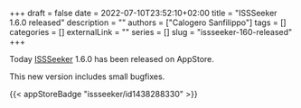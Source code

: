+++ 
draft = false
date = 2022-07-10T23:52:10+02:00
title = "ISSSeeker 1.6.0 released"
description = ""
authors = ["Calogero Sanfilippo"]
tags = []
categories = []
externalLink = ""
series = []
slug = "issseeker-160-released"
+++

Today [ISSSeeker](/apps/issseeker) 1.6.0 has been released on AppStore.

This new version includes small bugfixes.

{{< appStoreBadge "issseeker/id1438288330" >}}
